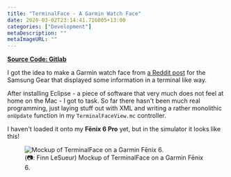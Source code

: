 ```yaml
---
title: "TerminalFace - A Garmin Watch Face"
date: 2020-03-02T23:14:41.716005+13:00
categories: ["Development"]
metaDescription: ""
metaImageURL: ""
---
```


__[Source Code: Gitlab](https://gitlab.com/Finnito/terminal-face)__

I got the idea to make a Garmin watch face from [a Reddit post](https://www.reddit.com/r/unixporn/comments/9ndo8o/oc_always_keep_some_terminal_with_you/) for the Samsung Gear that displayed some information in a terminal like way.

After installing Eclipse - a piece of software that very much does not feel at home on the Mac - I got to task. So far there hasn't been much real programming, just laying stuff out with XML and writing a rather monolithic `onUpdate` function in my `TerminalFaceView.mc` controller.

I haven't loaded it onto my __Fēnix 6 Pro__ yet, but in the simulator it looks like this!

<figure>
  <img src="https://gitlab.com/Finnito/terminal-face/-/raw/master/mockup.png" alt="Mockup of TerminalFace on a Garmin Fēnix 6."/>
  <figcaption>(📷: Finn LeSueur) Mockup of TerminalFace on a Garmin Fēnix 6.</figcaption>
</figure>
